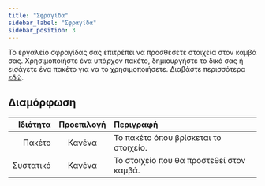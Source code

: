 ```yaml
---
title: "Σφραγίδα"
sidebar_label: "Σφραγίδα"
sidebar_position: 3
---
```


Το εργαλείο σφραγίδας σας επιτρέπει να προσθέσετε στοιχεία στον καμβά σας. Χρησιμοποιήστε ένα υπάρχον πακέτο, δημιουργήστε το δικό σας ή εισάγετε ένα πακέτο για να το χρησιμοποιήσετε. Διαβάστε περισσότερα [εδώ](../pack).

## Διαμόρφωση

|  Ιδιότητα | Προεπιλογή | Περιγραφή                                |
| ---------:|:----------:|:---------------------------------------- |
|    Πακέτο |   Κανένα   | Το πακέτο όπου βρίσκεται το στοιχείο.    |
| Συστατικό |   Κανένα   | Το στοιχείο που θα προστεθεί στον καμβά. |

